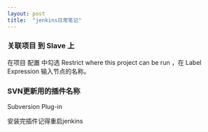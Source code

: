 ```yaml
---
layout: post
title:  "jenkins日常笔记"
---
```


### 关联项目 到 Slave 上

在项目 配置 中勾选 Restrict where this project can be run ，在 Label Expression 输入节点的名称。

### SVN更新用的插件名称

Subversion Plug-in

安装完插件记得重启jenkins